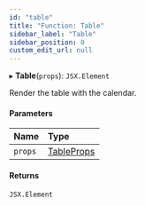 ```yaml
---
id: "table"
title: "Function: Table"
sidebar_label: "Table"
sidebar_position: 0
custom_edit_url: null
---
```


▸ **Table**(`props`): `JSX.Element`

Render the table with the calendar.

#### Parameters

| Name | Type |
| :------ | :------ |
| `props` | [TableProps](../interfaces/tableprops.md) |

#### Returns

`JSX.Element`
